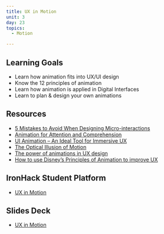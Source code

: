 ```yaml
---
title: UX in Motion
unit: 3
day: 23
topics:
  - Motion

---
```

## Learning Goals

* Learn how animation fits into UX/UI design
* Know the 12 principles of animation
* Learn how animation is applied in Digital Interfaces
* Learn to plan & design your own animations

## Resources

* [5 Mistakes to Avoid When Designing Micro-interactions](https://medium.com/ux-in-motion/5-mistakes-to-avoid-when-designing-micro-interactions-a6f638ee6a86)
* [Animation for Attention and Comprehension](https://www.nngroup.com/articles/animation-usability/)
* [UI Animation – An Ideal Tool for Immersive UX](http://uxmag.com/articles/ui-animation-an-ideal-tool-for-immersive-ux)
* [The Optical Illusion of Motion](https://youtu.be/V8A4qudmsX0)
* [The power of animations in UX design](https://medium.com/@Sheby/the-power-of-animations-in-ux-design-ac6fec53d253)
* [How to use Disney’s Principles of Animation to improve UX](https://www.tandemseven.com/experience-design/how-to-use-disneys-principles-of-animation-to-improve-ux/)

## IronHack Student Platform

* [UX in Motion](http://learn.ironhack.com/#/learning_unit/7099)

## Slides Deck

* [UX in Motion](https://drive.google.com/open?id=1O_2dVFDNs9iv0mST2zP90aV1mxfvh3F4oQ6sheL8INA)
